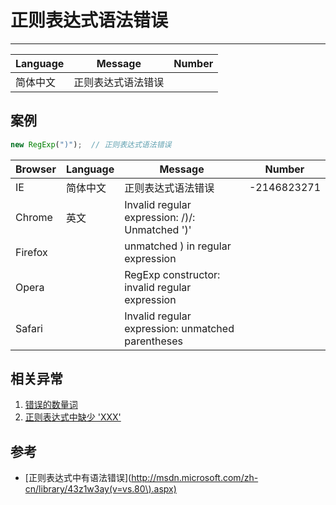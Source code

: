 
# 正则表达式语法错误

----

| Language | Message            | Number |
|----------|--------------------|--------|
| 简体中文 | 正则表达式语法错误 |        |

## 案例

```javascript
new RegExp(")");  // 正则表达式语法错误
```

| Browser | Language | Message                                           | Number      |
|---------|----------|---------------------------------------------------|-------------|
| IE      | 简体中文 | 正则表达式语法错误                                | -2146823271 |
| Chrome  | 英文     | Invalid regular expression: /)/: Unmatched ')'    |             |
| Firefox |          | unmatched ) in regular expression                 |             |
| Opera   |          | RegExp constructor: invalid regular expression    |             |
| Safari  |          | Invalid regular expression: unmatched parentheses |             |



## 相关异常

1. [错误的数量词](unexpected-quantifier.md)
1. [正则表达式中缺少 'XXX'](expected-xxx-in-regular-expression.md)

## 参考

* [正则表达式中有语法错误](http://msdn.microsoft.com/zh-cn/library/43z1w3ay(v=vs.80\).aspx)
